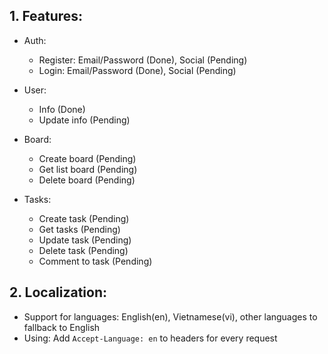 ## 1. Features:
- Auth:
  - Register: Email/Password (Done), Social (Pending)
  - Login: Email/Password (Done), Social (Pending)
  
- User:
  - Info (Done)
  - Update info (Pending)

- Board:
  - Create board (Pending)
  - Get list board (Pending)
  - Delete board (Pending)
  
- Tasks:
  - Create task (Pending)
  - Get tasks (Pending)
  - Update task (Pending)
  - Delete task (Pending)
  - Comment to task (Pending)

## 2. Localization:
  - Support for languages: English(en), Vietnamese(vi), other languages to fallback to English
  - Using: Add `Accept-Language: en` to headers for every request